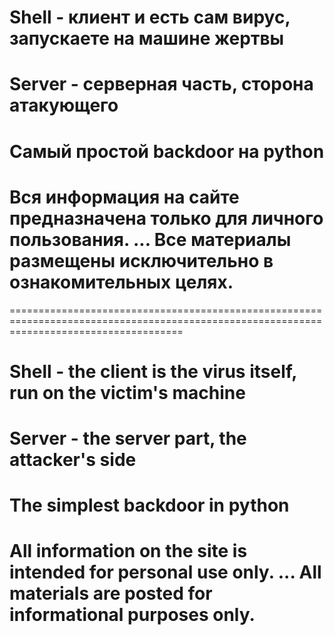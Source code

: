 # Shell - клиент и есть сам вирус, запускаете на машине жертвы
# Server - серверная часть, сторона атакующего

# Самый простой backdoor на python 
# Вся информация на сайте предназначена только для личного пользования. ... Все материалы размещены исключительно в ознакомительных целях.



==========================================================================================================================================


# Shell - the client is the virus itself, run on the victim's machine
# Server - the server part, the attacker's side

# The simplest backdoor in python 
# All information on the site is intended for personal use only. ... All materials are posted for informational purposes only.
